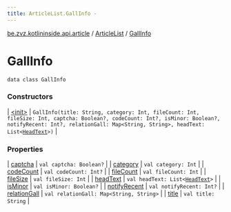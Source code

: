 ```yaml
---
title: ArticleList.GallInfo - 
---
```


[be.zvz.kotlininside.api.article](../../index.html) / [ArticleList](../index.html) / [GallInfo](./index.html)

# GallInfo

`data class GallInfo`

### Constructors

| [&lt;init&gt;](-init-.html) | `GallInfo(title: String, category: Int, fileCount: Int, fileSize: Int, captcha: Boolean?, codeCount: Int?, isMinor: Boolean?, notifyRecent: Int?, relationGall: Map<String, String>, headText: List<`[`HeadText`](../../../be.zvz.kotlininside.api.type/-head-text/index.html)`>)` |

### Properties

| [captcha](captcha.html) | `val captcha: Boolean?` |
| [category](category.html) | `val category: Int` |
| [codeCount](code-count.html) | `val codeCount: Int?` |
| [fileCount](file-count.html) | `val fileCount: Int` |
| [fileSize](file-size.html) | `val fileSize: Int` |
| [headText](head-text.html) | `val headText: List<`[`HeadText`](../../../be.zvz.kotlininside.api.type/-head-text/index.html)`>` |
| [isMinor](is-minor.html) | `val isMinor: Boolean?` |
| [notifyRecent](notify-recent.html) | `val notifyRecent: Int?` |
| [relationGall](relation-gall.html) | `val relationGall: Map<String, String>` |
| [title](title.html) | `val title: String` |

